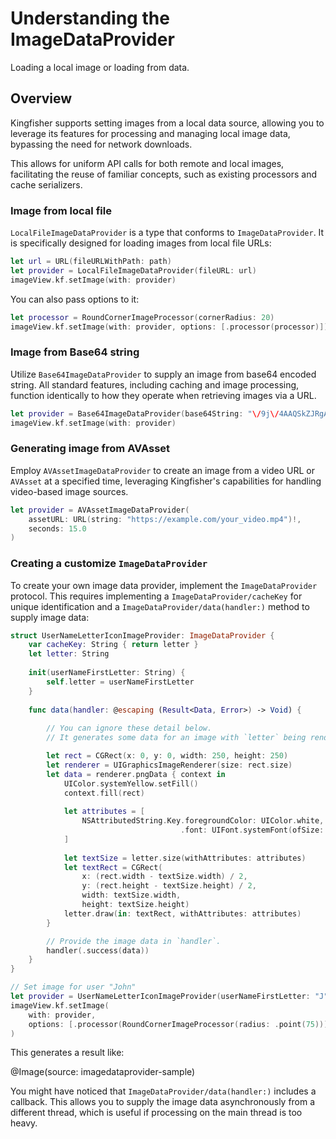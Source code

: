 # Understanding the ImageDataProvider

Loading a local image or loading from data.

## Overview

Kingfisher supports setting images from a local data source, allowing you to leverage its features for processing and
managing local image data, bypassing the need for network downloads. 

This allows for uniform API calls for both remote and local images, facilitating the reuse of familiar concepts, such 
as existing processors and cache serializers.

### Image from local file

``LocalFileImageDataProvider`` is a type that conforms to ``ImageDataProvider``. It is specifically designed for 
loading images from local file URLs:

```swift
let url = URL(fileURLWithPath: path)
let provider = LocalFileImageDataProvider(fileURL: url)
imageView.kf.setImage(with: provider)
```

You can also pass options to it:

```swift
let processor = RoundCornerImageProcessor(cornerRadius: 20)
imageView.kf.setImage(with: provider, options: [.processor(processor)])
```

### Image from Base64 string

Utilize ``Base64ImageDataProvider`` to supply an image from base64 encoded string. All standard features, including
caching and image processing, function identically to how they operate when retrieving images via a URL.

```swift
let provider = Base64ImageDataProvider(base64String: "\/9j\/4AAQSkZJRgABAQA...", cacheKey: "some-cache-key")
imageView.kf.setImage(with: provider)
```

### Generating image from AVAsset

Employ ``AVAssetImageDataProvider`` to create an image from a video URL or `AVAsset` at a specified time, 
leveraging Kingfisher's capabilities for handling video-based image sources.

```swift
let provider = AVAssetImageDataProvider(
    assetURL: URL(string: "https://example.com/your_video.mp4")!,
    seconds: 15.0
)
```

### Creating a customize ``ImageDataProvider``

To create your own image data provider, implement the ``ImageDataProvider`` protocol. This requires implementing a
``ImageDataProvider/cacheKey`` for unique identification and a ``ImageDataProvider/data(handler:)`` method to supply
image data:

```swift
struct UserNameLetterIconImageProvider: ImageDataProvider {
    var cacheKey: String { return letter }
    let letter: String
    
    init(userNameFirstLetter: String) {
        self.letter = userNameFirstLetter
    }
    
    func data(handler: @escaping (Result<Data, Error>) -> Void) {
        
        // You can ignore these detail below.
        // It generates some data for an image with `letter` being rendered in the center.

        let rect = CGRect(x: 0, y: 0, width: 250, height: 250)
        let renderer = UIGraphicsImageRenderer(size: rect.size)
        let data = renderer.pngData { context in
            UIColor.systemYellow.setFill()
            context.fill(rect)
            
            let attributes = [
                NSAttributedString.Key.foregroundColor: UIColor.white,
                                      .font: UIFont.systemFont(ofSize: 200)
            ]
            
            let textSize = letter.size(withAttributes: attributes)
            let textRect = CGRect(
                x: (rect.width - textSize.width) / 2,
                y: (rect.height - textSize.height) / 2,
                width: textSize.width,
                height: textSize.height)
            letter.draw(in: textRect, withAttributes: attributes)
        }

        // Provide the image data in `handler`.
        handler(.success(data))
    }
}

// Set image for user "John"
let provider = UserNameLetterIconImageProvider(userNameFirstLetter: "J")
imageView.kf.setImage(
    with: provider,
    options: [.processor(RoundCornerImageProcessor(radius: .point(75)))]
)
```

This generates a result like:

@Image(source: imagedataprovider-sample)

You might have noticed that ``ImageDataProvider/data(handler:)`` includes a callback. This allows you to supply the
image data asynchronously from a different thread, which is useful if processing on the main thread is too heavy.
